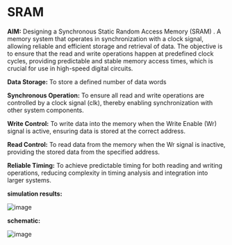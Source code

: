 # SRAM

**AIM:** Designing a Synchronous Static Random Access Memory (SRAM) . 
A memory system that operates in synchronization with a clock signal, allowing reliable and efficient storage and retrieval of data. 
The objective is to ensure that the read and write operations happen at predefined clock cycles, providing predictable and stable memory access times, which is crucial for use in high-speed digital circuits. 

**Data Storage:** To store a defined number of data words 

**Synchronous Operation:** To ensure all read and write operations are controlled by a clock signal (clk), thereby enabling synchronization with other system components. 

**Write Control:** To write data into the memory when the Write Enable (Wr) signal is active, ensuring data is stored at the correct address. 

**Read Control:** To read data from the memory when the Wr signal is inactive, providing the stored data from the specified address. 

**Reliable Timing:** To achieve predictable timing for both reading and writing operations, reducing complexity in timing analysis and integration into larger systems. 

**simulation results:**

![image](https://github.com/user-attachments/assets/0774590f-c7a5-4ad4-a889-e88778cfc099)

**schematic:**

![image](https://github.com/user-attachments/assets/b53ea510-385f-4c8c-be3e-5fdc22ba0dcd)

